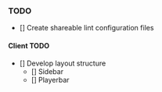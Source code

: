 ### TODO

- [] Create shareable lint configuration files

#### Client TODO
- [] Develop layout structure
    - [] Sidebar
    - [] Playerbar